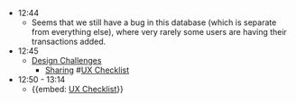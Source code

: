 - 12:44
    - Seems that we still have a bug in this database (which is separate from everything else), where very rarely some users are having their transactions added.
- 12:45
    - [Design Challenges](<Design Challenges.md>)
        - [Sharing](<Sharing.md>) #[UX Checklist](<UX Checklist.md>)
- 12:50 - 13:14
    - {{embed: [UX Checklist](<UX Checklist.md>)}}
